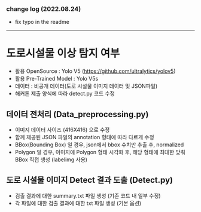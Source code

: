 
### change log (2022.08.24)
- fix typo in the readme
---

# 도로시설물 이상 탐지 여부
- 활용 OpenSource : Yolo V5 (https://github.com/ultralytics/yolov5)
- 활용 Pre-Trained Model : Yolo V5s
- 데이터 : 비공개 데이터(도로 시설물 이미지 데이터 및 JSON파일)
- 해커톤 제출 양식에 따라 detect.py 코드 수정 

## 데이터 전처리 (Data_preprocessing.py)
- 이미지 데이터 사이즈 (416X416) 으로 수정
- 함께 제공된 JSON 파일의 annotation 형태에 따라 다르게 수정
- BBox(Bounding Box) 일 경우, json에서 bbox 수치만 추출 후, normalized
- Polygon 일 경우, 이미지에 Polygon 형태 시각화 후, 해당 형태에 최대한 맞춰 BBox 직접 생성 (labelimg 사용)

## 도로 시설물 이미지 Detect 결과 도출 (Detect.py)
- 검출 결과에 대한 summary.txt 파일 생성 (기존 코드 내 일부 수정)
- 각 파일에 대한 검출 결과에 대한 txt 파일 생성 (기본 옵션)
